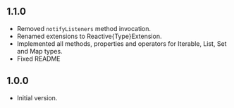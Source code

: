 ## 1.1.0

- Removed `notifyListeners` method invocation.
- Renamed extensions to Reactive{Type}Extension.
- Implemented all methods, properties and operators for Iterable, List, Set and Map types.
- Fixed README

## 1.0.0

- Initial version.
